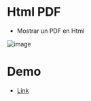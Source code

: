 # Html PDF 

* Mostrar un PDF en Html

![image](https://user-images.githubusercontent.com/107442821/177418299-4e843e4d-4284-49f4-bfe8-837e52795a82.png)

# Demo
* <a href="http://html-pdf.github.io/">Link</a>
